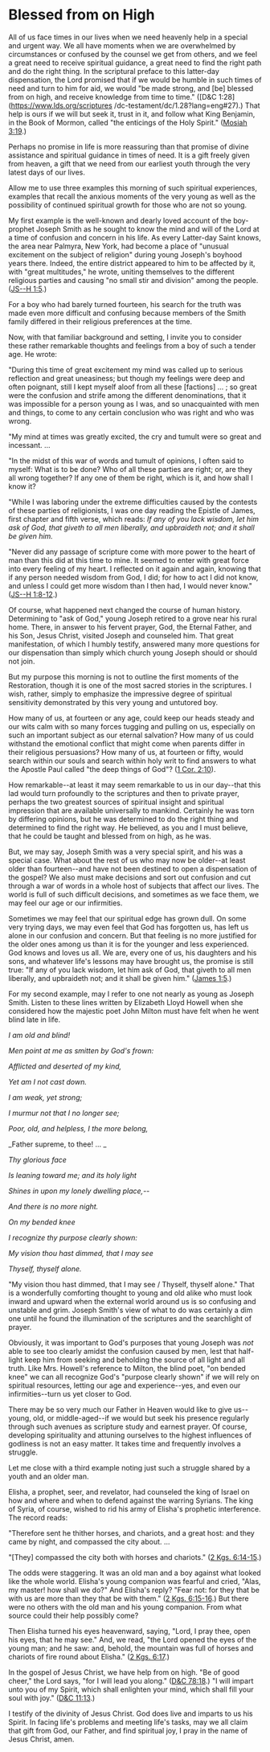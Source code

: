 # Blessed from on High

All of us face times in our lives when we need heavenly help in a special and
urgent way. We all have moments when we are overwhelmed by circumstances or
confused by the counsel we get from others, and we feel a great need to
receive spiritual guidance, a great need to find the right path and do the
right thing. In the scriptural preface to this latter-day dispensation, the
Lord promised that if we would be humble in such times of need and turn to him
for aid, we would "be made strong, and [be] blessed from on high, and receive
knowledge from time to time." ([D&amp;C 1:28](https://www.lds.org/scriptures
/dc-testament/dc/1.28?lang=eng#27).) That help is ours if we will but seek it,
trust in it, and follow what King Benjamin, in the Book of Mormon, called "the
enticings of the Holy Spirit." ([Mosiah
3:19](https://www.lds.org/scriptures/bofm/mosiah/3.19?lang=eng#18).)

Perhaps no promise in life is more reassuring than that promise of divine
assistance and spiritual guidance in times of need. It is a gift freely given
from heaven, a gift that we need from our earliest youth through the very
latest days of our lives.

Allow me to use three examples this morning of such spiritual experiences,
examples that recall the anxious moments of the very young as well as the
possibility of continued spiritual growth for those who are not so young.

My first example is the well-known and dearly loved account of the boy-prophet
Joseph Smith as he sought to know the mind and will of the Lord at a time of
confusion and concern in his life. As every Latter-day Saint knows, the area
near Palmyra, New York, had become a place of "unusual excitement on the
subject of religion" during young Joseph's boyhood years there. Indeed, the
entire district appeared to him to be affected by it, with "great multitudes,"
he wrote, uniting themselves to the different religious parties and causing
"no small stir and division" among the people. ([JS--H
1:5](https://www.lds.org/scriptures/pgp/js-h/1.5?lang=eng#4).)

For a boy who had barely turned fourteen, his search for the truth was made
even more difficult and confusing because members of the Smith family differed
in their religious preferences at the time.

Now, with that familiar background and setting, I invite you to consider these
rather remarkable thoughts and feelings from a boy of such a tender age. He
wrote:

"During this time of great excitement my mind was called up to serious
reflection and great uneasiness; but though my feelings were deep and often
poignant, still I kept myself aloof from all these [factions] ... ; so great
were the confusion and strife among the different denominations, that it was
impossible for a person young as I was, and so unacquainted with men and
things, to come to any certain conclusion who was right and who was wrong.

"My mind at times was greatly excited, the cry and tumult were so great and
incessant. ...

"In the midst of this war of words and tumult of opinions, I often said to
myself: What is to be done? Who of all these parties are right; or, are they
all wrong together? If any one of them be right, which is it, and how shall I
know it?

"While I was laboring under the extreme difficulties caused by the contests of
these parties of religionists, I was one day reading the Epistle of James,
first chapter and fifth verse, which reads: _If any of you lack wisdom, let
him ask of God, that giveth to all men liberally, and upbraideth not; and it
shall be given him._

"Never did any passage of scripture come with more power to the heart of man
than this did at this time to mine. It seemed to enter with great force into
every feeling of my heart. I reflected on it again and again, knowing that if
any person needed wisdom from God, I did; for how to act I did not know, and
unless I could get more wisdom than I then had, I would never know." ([JS--H
1:8-12](https://www.lds.org/scriptures/pgp/js-h/1.8-12?lang=eng#7).)

Of course, what happened next changed the course of human history. Determining
to "ask of God," young Joseph retired to a grove near his rural home. There,
in answer to his fervent prayer, God, the Eternal Father, and his Son, Jesus
Christ, visited Joseph and counseled him. That great manifestation, of which I
humbly testify, answered many more questions for our dispensation than simply
which church young Joseph should or should not join.

But my purpose this morning is not to outline the first moments of the
Restoration, though it is one of the most sacred stories in the scriptures. I
wish, rather, simply to emphasize the impressive degree of spiritual
sensitivity demonstrated by this very young and untutored boy.

How many of us, at fourteen or any age, could keep our heads steady and our
wits calm with so many forces tugging and pulling on us, especially on such an
important subject as our eternal salvation? How many of us could withstand the
emotional conflict that might come when parents differ in their religious
persuasions? How many of us, at fourteen or fifty, would search within our
souls and search within holy writ to find answers to what the Apostle Paul
called "the deep things of God"? ([1 Cor.
2:10](https://www.lds.org/scriptures/nt/1-cor/2.10?lang=eng#9)).

How remarkable--at least it may seem remarkable to us in our day--that this
lad would turn profoundly to the scriptures and then to private prayer,
perhaps the two greatest sources of spiritual insight and spiritual impression
that are available universally to mankind. Certainly he was torn by differing
opinions, but he was determined to do the right thing and determined to find
the right way. He believed, as you and I must believe, that he could be taught
and blessed from on high, as he was.

But, we may say, Joseph Smith was a very special spirit, and his was a special
case. What about the rest of us who may now be older--at least older than
fourteen--and have not been destined to open a dispensation of the gospel? We
also must make decisions and sort out confusion and cut through a war of words
in a whole host of subjects that affect our lives. The world is full of such
difficult decisions, and sometimes as we face them, we may feel our age or our
infirmities.

Sometimes we may feel that our spiritual edge has grown dull. On some very
trying days, we may even feel that God has forgotten us, has left us alone in
our confusion and concern. But that feeling is no more justified for the older
ones among us than it is for the younger and less experienced. God knows and
loves us all. We are, every one of us, his daughters and his sons, and
whatever life's lessons may have brought us, the promise is still true: "If
any of you lack wisdom, let him ask of God, that giveth to all men liberally,
and upbraideth not; and it shall be given him." ([James
1:5](https://www.lds.org/scriptures/nt/james/1.5?lang=eng#4).)

For my second example, may I refer to one not nearly as young as Joseph Smith.
Listen to these lines written by Elizabeth Lloyd Howell when she considered
how the majestic poet John Milton must have felt when he went blind late in
life.

_I am old and blind!_

_Men point at me as smitten by God's frown:_

_Afflicted and deserted of my kind,_

_Yet am I not cast down._

_I am weak, yet strong;_

_I murmur not that I no longer see;_

_Poor, old, and helpless, I the more belong,_

_Father supreme, to thee! ... _

_Thy glorious face_

_Is leaning toward me; and its holy light_

_Shines in upon my lonely dwelling place,--_

_And there is no more night._

_On my bended knee_

_I recognize thy purpose clearly shown:_

_My vision thou hast dimmed, that I may see_

_Thyself, thyself alone._

"My vision thou hast dimmed, that I may see / Thyself, thyself alone." That is
a wonderfully comforting thought to young and old alike who must look inward
and upward when the external world around us is so confusing and unstable and
grim. Joseph Smith's view of what to do was certainly a dim one until he found
the illumination of the scriptures and the searchlight of prayer.

Obviously, it was important to God's purposes that young Joseph was _not_ able
to see too clearly amidst the confusion caused by men, lest that half-light
keep him from seeking and beholding the source of all light and all truth.
Like Mrs. Howell's reference to Milton, the blind poet, "on bended knee" we
can all recognize God's "purpose clearly shown" if we will rely on spiritual
resources, letting our age and experience--yes, and even our infirmities--turn
us yet closer to God.

There may be so very much our Father in Heaven would like to give us--young,
old, or middle-aged--if we would but seek his presence regularly through such
avenues as scripture study and earnest prayer. Of course, developing
spirituality and attuning ourselves to the highest influences of godliness is
not an easy matter. It takes time and frequently involves a struggle.

Let me close with a third example noting just such a struggle shared by a
youth and an older man.

Elisha, a prophet, seer, and revelator, had counseled the king of Israel on
how and where and when to defend against the warring Syrians. The king of
Syria, of course, wished to rid his army of Elisha's prophetic interference.
The record reads:

"Therefore sent he thither horses, and chariots, and a great host: and they
came by night, and compassed the city about. ...

"[They] compassed the city both with horses and chariots." ([2 Kgs.
6:14-15](https://www.lds.org/scriptures/ot/2-kgs/6.14-15?lang=eng#13).)

The odds were staggering. It was an old man and a boy against what looked like
the whole world. Elisha's young companion was fearful and cried, "Alas, my
master! how shall we do?" And Elisha's reply? "Fear not: for they that be with
us are more than they that be with them." ([2 Kgs.
6:15-16](https://www.lds.org/scriptures/ot/2-kgs/6.15-16?lang=eng#14).) But
there were no others with the old man and his young companion. From what
source could their help possibly come?

Then Elisha turned his eyes heavenward, saying, "Lord, I pray thee, open his
eyes, that he may see." And, we read, "the Lord opened the eyes of the young
man; and he saw: and, behold, the mountain was full of horses and chariots of
fire round about Elisha." ([2 Kgs.
6:17](https://www.lds.org/scriptures/ot/2-kgs/6.17?lang=eng#16).)

In the gospel of Jesus Christ, we have help from on high. "Be of good cheer,"
the Lord says, "for I will lead you along." ([D&amp;C
78:18](https://www.lds.org/scriptures/dc-testament/dc/78.18?lang=eng#17).) "I
will impart unto you of my Spirit, which shall enlighten your mind, which
shall fill your soul with joy." ([D&amp;C
11:13](https://www.lds.org/scriptures/dc-testament/dc/11.13?lang=eng#12).)

I testify of the divinity of Jesus Christ. God does live and imparts to us his
Spirit. In facing life's problems and meeting life's tasks, may we all claim
that gift from God, our Father, and find spiritual joy, I pray in the name of
Jesus Christ, amen.

